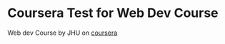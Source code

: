 # Coursera Test for Web Dev Course
Web dev Course by JHU on [coursera](https://www.coursera.org/learn/html-css-javascript-for-web-developers)
